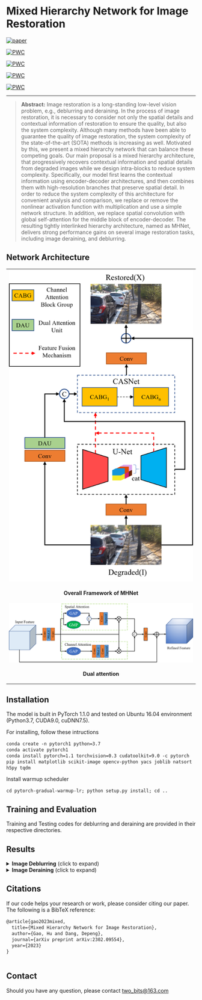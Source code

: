 

# Mixed Hierarchy Network for Image Restoration

[![paper](https://img.shields.io/badge/arXiv-Paper-brightgreen)](http://arxiv.org/abs/2302.09554)
	
[![PWC](https://img.shields.io/endpoint.svg?url=https://paperswithcode.com/badge/mixed-hierarchy-network-for-image-restoration/image-deblurring-on-hide-trained-on-gopro)](https://paperswithcode.com/sota/image-deblurring-on-hide-trained-on-gopro?p=mixed-hierarchy-network-for-image-restoration)
	
[![PWC](https://img.shields.io/endpoint.svg?url=https://paperswithcode.com/badge/mixed-hierarchy-network-for-image-restoration/single-image-deraining-on-test1200)](https://paperswithcode.com/sota/single-image-deraining-on-test1200?p=mixed-hierarchy-network-for-image-restoration)
	
[![PWC](https://img.shields.io/endpoint.svg?url=https://paperswithcode.com/badge/mixed-hierarchy-network-for-image-restoration/single-image-deraining-on-test100)](https://paperswithcode.com/sota/single-image-deraining-on-test100?p=mixed-hierarchy-network-for-image-restoration)
	
[![PWC](https://img.shields.io/endpoint.svg?url=https://paperswithcode.com/badge/mixed-hierarchy-network-for-image-restoration/single-image-deraining-on-rain100l)](https://paperswithcode.com/sota/single-image-deraining-on-rain100l?p=mixed-hierarchy-network-for-image-restoration)


<hr />


> **Abstract:** Image restoration is a long-standing low-level vision problem, e.g., deblurring and deraining. In the process of image restoration, it is necessary to consider not only the spatial details and contextual information of restoration to ensure the quality, but also the system complexity. Although many methods have been able to guarantee the quality of image restoration, the system complexity of the state-of-the-art (SOTA) methods is increasing as well. Motivated by this, we present a mixed hierarchy network that can balance these competing goals. Our main proposal is a mixed hierarchy architecture, that progressively recovers contextual information and spatial details from degraded images while we design intra-blocks to reduce system complexity. Specifically, our model first learns the contextual information using encoder-decoder architectures, and then combines them with high-resolution branches that preserve spatial detail. In order to reduce the system complexity of this architecture for convenient analysis and comparison, we replace or remove the nonlinear activation function with multiplication and use a simple network structure.  In addition, we replace spatial convolution with global self-attention for the middle block of encoder-decoder. The resulting tightly interlinked hierarchy architecture, named as MHNet, delivers strong performance gains on several image restoration tasks, including image deraining, and deblurring. 

## Network Architecture
<table>
  <tr>
    <td align="center"> <img  src = "./fig/network.png" width="500"> </td>
  </tr>
  <tr>
    <td><p align="center"><b>Overall Framework of MHNet</b></p></td>
  </tr>
    <tr>
    <td align="center"> <img src = "./fig/dau.png" width="800"> </td>
  </tr>
  <tr>
    <td><p align="center"><b>Dual attention</b></p></td>
</table>

## Installation
The model is built in PyTorch 1.1.0 and tested on Ubuntu 16.04 environment (Python3.7, CUDA9.0, cuDNN7.5).

For installing, follow these intructions
```
conda create -n pytorch1 python=3.7
conda activate pytorch1
conda install pytorch=1.1 torchvision=0.3 cudatoolkit=9.0 -c pytorch
pip install matplotlib scikit-image opencv-python yacs joblib natsort h5py tqdm
```

Install warmup scheduler

```
cd pytorch-gradual-warmup-lr; python setup.py install; cd ..
```




## Training and Evaluation

Training and Testing codes for deblurring and deraining  are provided in their respective directories.

## Results


<details>
  <summary> <strong>Image Deblurring</strong> (click to expand) </summary>
<table>
  <tr>
    <td> <img src = "./fig/derain.png" width="450"> </td>
  </tr>
  <tr>
    <td><p align="center"><b>Deblurring on GoPro and HIDE Datasets.</b></p></td>
  </tr>
</table></details>

<details>
  <summary> <strong>Image Deraining</strong> (click to expand) </summary>
<img src = "./fig/deblur.png" width="900"></details>

 ## Citations
If our code helps your research or work, please consider citing our paper.
The following is a BibTeX reference:

```
@article{gao2023mixed,
  title={Mixed Hierarchy Network for Image Restoration},
  author={Gao, Hu and Dang, Depeng},
  journal={arXiv preprint arXiv:2302.09554},
  year={2023}
}


```




## Contact
Should you have any question, please contact two_bits@163.com


